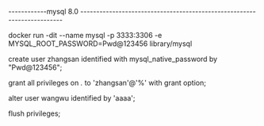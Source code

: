 ------------mysql 8.0 ------------------------------------------------------------------------

docker run -dit --name mysql -p 3333:3306 -e MYSQL_ROOT_PASSWORD=Pwd@123456 library/mysql 

create user zhangsan identified with mysql_native_password by "Pwd@123456";

grant all privileges on *.* to 'zhangsan'@'%' with grant option;

alter user wangwu identified by 'aaaa';

flush privileges;
